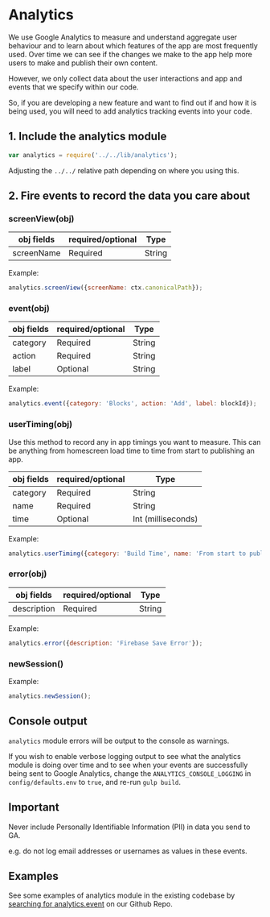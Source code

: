 # Analytics

We use Google Analytics to measure and understand aggregate user behaviour and to learn about which features of the app are most frequently used. Over time we can see if the changes we make to the app help more users to make and publish their own content.

However, we only collect data about the user interactions and app and events that we specify within our code.

So, if you are developing a new feature and want to find out if and how it is being used, you will need to add analytics tracking events into your code.

## 1. Include the analytics module

```js
var analytics = require('../../lib/analytics');
```

Adjusting the `../../` relative path depending on where you using this.


## 2. Fire events to record the data you care about

### screenView(obj)

obj fields | required/optional | Type
--- | --- | ---
screenName | Required | String

Example:
```js
analytics.screenView({screenName: ctx.canonicalPath});
```

### event(obj)

obj fields | required/optional | Type
--- | --- | ---
category | Required | String
action | Required | String
label | Optional | String

Example:
```js
analytics.event({category: 'Blocks', action: 'Add', label: blockId});
```

### userTiming(obj)

Use this method to record any in app timings you want to measure. This can be anything from homescreen load time to time from start to publishing an app.

obj fields | required/optional | Type
--- | --- | ---
category | Required | String
name | Required | String
time | Optional | Int (milliseconds)

Example:
```js
analytics.userTiming({category: 'Build Time', name: 'From start to publish', time: 121578});
```

### error(obj)

obj fields | required/optional | Type
--- | --- | ---
description | Required | String

Example:
```js
analytics.error({description: 'Firebase Save Error'});
```

### newSession()

Example:
```js
analytics.newSession();
```

## Console output

`analytics` module errors will be output to the console as warnings.

If you wish to enable verbose logging output to see what the analytics module is doing over time and to see when your events are successfully being sent to Google Analytics, change the `ANALYTICS_CONSOLE_LOGGING` in `config/defaults.env` to `true`, and re-run `gulp build`.


## Important

Never include Personally Identifiable Information (PII) in data you send to GA.

e.g. do not log email addresses or usernames as values in these events.

## Examples

See some examples of analytics module in the existing codebase by [searching for analytics.event](https://github.com/mozilla/webmaker-app/search?utf8=%E2%9C%93&q=analytics.event) on our Github Repo.

